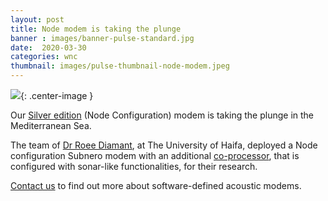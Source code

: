 ```yaml
---
layout: post
title: Node modem is taking the plunge
banner : images/banner-pulse-standard.jpg
date:  2020-03-30
categories: wnc
thumbnail: images/pulse-thumbnail-node-modem.jpeg
---
```


![]({{site.baseurl}}/images/pulse-thumbnail-node-modem.jpeg){: .center-image  }

Our [Silver edition](https://subnero.com/products/silver.html#title) (Node Configuration) modem is taking the plunge in the Mediterranean Sea.

The team of [Dr Roee Diamant](https://sites.google.com/edu.haifa.ac.il/anl/staff), at The University of Haifa, deployed a Node configuration Subnero modem with an additional [co-processor](https://subnero.com/wnc/2018/11/17/Underwater-modem-with-a-coprocessor.html), that is configured with sonar-like functionalities, for their research.

[Contact us](https://subnero.com/contact/) to find out more about software-defined acoustic modems.

